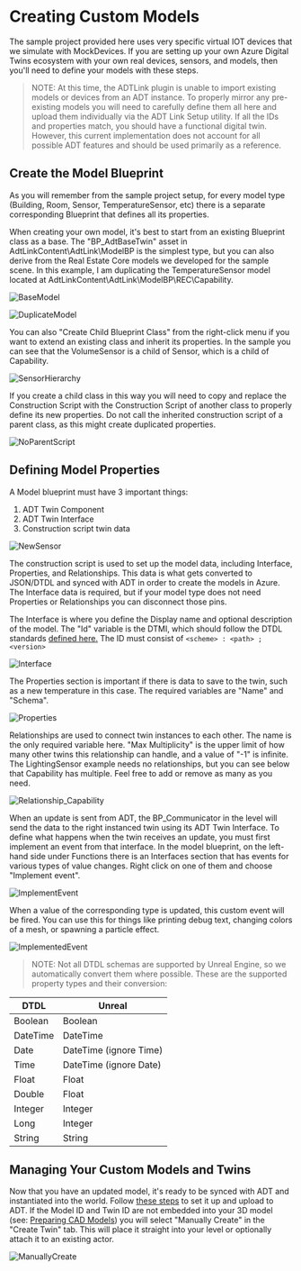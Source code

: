 # Creating Custom Models

The sample project provided here uses very specific virtual IOT devices that we simulate with MockDevices. If you are setting up your own Azure Digital Twins ecosystem with your own real devices, sensors, and models, then you'll need to define your models with these steps.

> NOTE: At this time, the ADTLink plugin is unable to import existing models or devices from an ADT instance. To properly mirror any pre-existing models you will need to carefully define them all here and upload them individually via the ADT Link Setup utility. If all the IDs and properties match, you should have a functional digital twin. However, this current implementation does not account for all possible ADT features and should be used primarily as a reference.

## Create the Model Blueprint

As you will remember from the sample project setup, for every model type (Building, Room, Sensor, TemperatureSensor, etc) there is a separate corresponding Blueprint that defines all its properties.

When creating your own model, it's best to start from an existing Blueprint class as a base. The "BP_AdtBaseTwin" asset in AdtLinkContent\AdtLink\ModelBP is the simplest type, but you can also derive from the Real Estate Core models we developed for the sample scene. In this example, I am duplicating the TemperatureSensor model located at AdtLinkContent\AdtLink\ModelBP\REC\Capability.

![BaseModel](/media/create-custom-models/BaseModel.png "BaseModel")

![DuplicateModel](/media/create-custom-models/DuplicateModel.png "DuplicateModel")

You can also "Create Child Blueprint Class" from the right-click menu if you want to extend an existing class and inherit its properties. In the sample you can see that the VolumeSensor is a child of Sensor, which is a child of Capability.

![SensorHierarchy](/media/create-custom-models/SensorHierarchy.png "SensorHierarchy")

 If you create a child class in this way you will need to copy and replace the Construction Script with the Construction Script of another class to properly define its new properties. Do not call the inherited construction script of a parent class, as this might create duplicated properties.

![NoParentScript](/media/create-custom-models/NoParentScript.png "NoParentScript")

## Defining Model Properties

A Model blueprint must have 3 important things:

1) ADT Twin Component
2) ADT Twin Interface
3) Construction script twin data

![NewSensor](/media/create-custom-models/NewSensor.png "NewSensor")

The construction script is used to set up the model data, including Interface, Properties, and Relationships. This data is what gets converted to JSON/DTDL and synced with ADT in order to create the models in Azure. The Interface data is required, but if your model type does not need Properties or Relationships you can disconnect those pins.

The Interface is where you define the Display name and optional description of the model. The "Id" variable is the DTMI, which should follow the DTDL standards [defined here.](https://github.com/Azure/opendigitaltwins-dtdl/blob/master/DTDL/v2/dtdlv2.md#digital-twin-model-identifier) The ID must consist of ```<scheme> : <path> ; <version>```

![Interface](/media/create-custom-models/Interface.png "Interface")

The Properties section is important if there is data to save to the twin, such as a new temperature in this case. The required variables are "Name" and "Schema".

![Properties](/media/create-custom-models/Properties.png "Properties")

Relationships are used to connect twin instances to each other. The name is the only required variable here. "Max Multiplicity" is the upper limit of how many other twins this relationship can handle, and a value of "-1" is infinite. The LightingSensor example needs no relationships, but you can see below that Capability has multiple. Feel free to add or remove as many as you need.

![Relationship_Capability](/media/create-custom-models/Relationship_Capability.png "Relationship_Capability")

When an update is sent from ADT, the BP_Communicator in the level will send the data to the right instanced twin using its ADT Twin Interface. To define what happens when the twin receives an update, you must first implement an event from that interface. In the model blueprint, on the left-hand side under Functions there is an Interfaces section that has events for various types of value changes. Right click on one of them and choose "Implement event".

![ImplementEvent](/media/create-custom-models/ImplementEvent.png "ImplementEvent")

When a value of the corresponding type is updated, this custom event will be fired. You can use this for things like printing debug text, changing colors of a mesh, or spawning a particle effect.

![ImplementedEvent](/media/create-custom-models/ImplementedEvent.png "ImplementedEvent")

> NOTE: Not all DTDL schemas are supported by Unreal Engine, so we automatically convert them where possible. These are the supported property types and their conversion:

| DTDL     | Unreal                 |
| -------- | ---------------------- |
| Boolean  | Boolean                |
| DateTime | DateTime               |
| Date     | DateTime (ignore Time) |
| Time     | DateTime (ignore Date) |
| Float    | Float                  |
| Double   | Float                  |
| Integer  | Integer                |
| Long     | Integer                |
| String   | String                 |

## Managing Your Custom Models and Twins

Now that you have an updated model, it's ready to be synced with ADT and instantiated into the world. Follow [these steps](./adt-link-plugin-ue.md#uploading-the-models) to set it up and upload to ADT. If the Model ID and Twin ID are not embedded into your 3D model (see: [Preparing CAD Models](./preparing-cad-models.md)) you will select "Manually Create" in the "Create Twin" tab. This will place it straight into your level or optionally attach it to an existing actor.

![ManuallyCreate](/media/create-custom-models/ManuallyCreate.png "ManuallyCreate")
